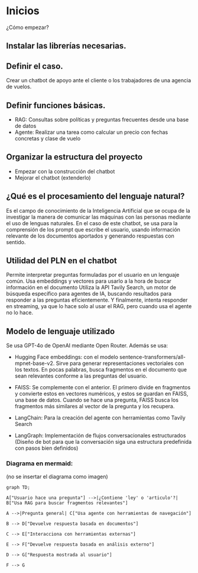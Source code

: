 # Inicios
¿Cómo empezar?
## Instalar las librerías necesarias.


## Definir el caso.
Crear un chatbot de apoyo ante el cliente o los trabajadores de una agencia de vuelos.

## Definir funciones básicas.
- RAG: Consultas sobre políticas y preguntas frecuentes desde una base de datos
- Agente: Realizar una tarea como calcular un precio con fechas concretas y clase de vuelo

## Organizar la estructura del proyecto
- Empezar con la construcción del chatbot
- Mejorar el chatbot (extenderlo)


## ¿Qué es el procesamiento del lenguaje natural?
Es el campo de conocimiento de la Inteligencia Artificial que se ocupa de la investigar la manera de comunicar las máquinas con las personas mediante el uso de lenguas naturales.
En el caso de este chatbot, se usa para la comprensión de los prompt que escribe el usuario, usando información relevante de los documentos aportados y generando respuestas con sentido.

## Utilidad del PLN en el chatbot
Permite interpretar preguntas formuladas por el usuario en un lenguaje común.
Usa embeddings y vectores para usarlo a la hora de buscar información en el documento
Utiliza la API Tavily Search, un motor de búsqueda específico para agentes de IA, buscando resultados para responder a las preguntas eficientemente.
Y finalmente, intenta responder en streaming, ya que lo hace solo al usar el RAG, pero cuando usa el agente no lo hace.

## Modelo de lenguaje utilizado
Se usa GPT-4o de OpenAI mediante Open Router. Además se usa:

- Hugging Face embeddings: con el modelo sentence-transformers/all-mpnet-base-v2. Sirve para generar representaciones vectoriales con los textos. En pocas palabras, busca fragmentos en el documento que sean relevantes conforme a las preguntas del usuario.

- FAISS: Se complemente con el anterior. El primero divide en fragmentos y convierte estos en vectores numéricos, y estos se guardan en FAISS, una base de datos. Cuando se hace una pregunta, FAISS busca los fragmentos más similares al vector de la pregunta y los recupera.

- LangChain: Para la creación del agente con herramientas como Tavily Search

- LangGraph: Implementación de flujos conversacionales estructurados (Diseño de bot para que la conversación siga una estructura predefinida con pasos bien definidos)

### Diagrama en mermaid:
(no se insertar el diagrama como imagen)

    graph TD;
    
    A["Usuario hace una pregunta"] -->|¿Contiene 'ley' o 'articulo'?| B["Usa RAG para buscar fragmentos relevantes"]
    
    A -->|Pregunta general| C["Usa agente con herramientas de navegación"]
    
    B --> D["Devuelve respuesta basada en documentos"]
    
    C --> E["Interacciona con herramientas externas"]
    
    E --> F["Devuelve respuesta basada en análisis externo"]
    
    D --> G["Respuesta mostrada al usuario"]
    
    F --> G
